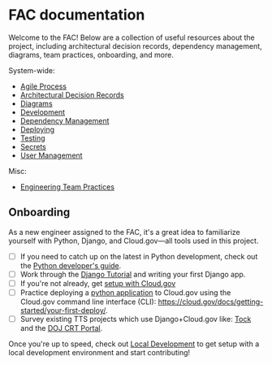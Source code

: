 # FAC documentation

Welcome to the FAC!  Below are a collection of useful resources about the project, including architectural decision records, dependency management, diagrams, team practices, onboarding, and more.

System-wide:
* [Agile Process](./agile-process)
* [Architectural Decision Records](./architecture/decisions)
* [Diagrams](./architecture/diagrams/)
* [Development](./development.md)
* [Dependency Management](./dependency-management.md)
* [Deploying](./deploying.md)
* [Testing](./testing.md)
* [Secrets](./secrets.md)
* [User Management](./user-management.md)

Misc:
* [Engineering Team Practices](./engineering-team-practices.md)

## Onboarding

As a new engineer assigned to the FAC, it's a great idea to familiarize yourself with Python, Django, and Cloud.gov—all tools used in this project.

 - [ ] If you need to catch up on the latest in Python development, check out the [Python developer's guide](https://devguide.python.org/).
 - [ ] Work through the [Django Tutorial](https://docs.djangoproject.com/en/4.0/intro/tutorial01/) and writing your first Django app.
 - [ ] If you're not already, get [setup with Cloud.gov](https://cloud.gov/docs/getting-started/setup/)
 - [ ] Practice deploying a [python application](https://github.com/cloud-gov/cf-hello-worlds/tree/main/python-flask) to Cloud.gov using the Cloud.gov command line interface (CLI): https://cloud.gov/docs/getting-started/your-first-deploy/.
 - [ ] Survey existing TTS projects which use Django+Cloud.gov like: [Tock](https://github.com/18F/tock) and the [DOJ CRT Portal](https://github.com/usdoj-crt/crt-portal).

Once you're up to speed, check out [Local Development](./development.md#local-development) to get setup with a local development environment and start contributing!
